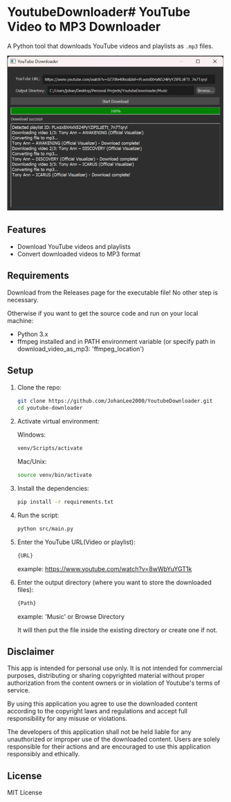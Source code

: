# YoutubeDownloader# YouTube Video to MP3 Downloader

A Python tool that downloads YouTube videos and playlists as `.mp3` files.

<img src="screenshots/youtubeDownloader.png" alt="App Screenshot" width="500"/>

## Features
- Download YouTube videos and playlists
- Convert downloaded videos to MP3 format

## Requirements
Download from the Releases page for the executable file! No other step is necessary. 

Otherwise if you want to get the source code and run on your local machine:
- Python 3.x
- ffmpeg installed and in PATH environment variable (or specify path in download_video_as_mp3: 'ffmpeg_location')

## Setup
1. Clone the repo:
    ```bash
    git clone https://github.com/JohanLee2000/YoutubeDownloader.git
    cd youtube-downloader
    ```

2. Activate virtual environment:

    Windows:
    ```bash
    venv/Scripts/activate
    ```

    Mac/Unix:
    ```bash
    source venv/bin/activate
    ```
 

3. Install the dependencies:
    ```bash
    pip install -r requirements.txt
    ```

4. Run the script:
    ```bash
    python src/main.py
    ```

5. Enter the YouTube URL(Video or playlist):
    ```bash
    {URL}
    ```
    example: https://www.youtube.com/watch?v=8wWbYuYGT1k

6. Enter the output directory (where you want to store the downloaded files):
    ```bash
    {Path}
    ```
    example: 'Music' or Browse Directory

    It will then put the file inside the existing directory or create one if not.

## Disclaimer
This app is intended for personal use only. It is not intended for commercial purposes, distributing or sharing copyrighted material without proper authorization from the content owners or in violation of Youtube's terms of service.

By using this application you agree to use the downloaded content according to the copyright laws and regulations and accept full
responsibility for any misuse or violations.

The developers of this application shall not be held liable for any unauthorized or improper use of the downloaded content. Users are solely responsible for their actions and are encouraged to use this application responsibly and ethically.

## License
MIT License
